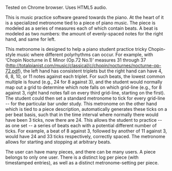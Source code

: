 Tested on Chrome browser.  Uses HTML5 audio.

This is music practice software geared towards the piano.  At the heart of it is a specialized metronome tied to a piece of piano music.  The piece is modeled as a series of measures each of which contain beats.  A beat is modeled as two numbers: the amount of evenly-spaced notes for the right hand, and same for left.

This  metronome is designed to help a piano student practice tricky Chopin-style music where different polyrhythms can occur.  For example, with ‘Chopin Nocturne in E Minor (Op.72 No.1)’ measures 31 through 37
(http://totalpianist.com/music/classical/c/chopin/nocturnes/nocturne-op-72.pdf), the left hand has consistent triplets but the right hand can have 4, 6, 8, 10, or 11 notes against each triplet.  For such beats, the lowest common multiple is found (e.g., 24 for 8 against 3), and the student would normally map out a grid to determine which note falls on which grid-line (e.g., for 8 against 3, right hand notes fall on every third grid-line, starting on the first).  The student could then set a standard metronome to tick for every grid-line -- for the particular bar under study.  This metronome on the other hand which is tied to a piece description, automatically generates these ticks on a per beat basis, such that in the time interval where normally there would have been 3 ticks, now there are 24. This allows the student to practice -- as one set -- a series of beats each with a potential different number of ticks.  For example, a beat of 8 against 3, followed by another of 11 against 3, would have 24 and 33 ticks respectively, correctly spaced.  The metronome allows for starting and stopping at arbitrary beats.

The user can have many pieces, and there can be many users.  A piece belongs to only one user.  There is a distinct log per piece (with timestamped entries), as well as a distinct metronome-setting per piece.

